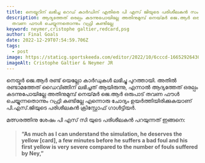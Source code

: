 ```yaml
---
title: നെയ്മറിന് ലഭിച്ച റെഡ് കാർഡിന് എതിരെ പി എസ് ജിയുടെ പരിശീലകൻ സംശയം ഉന്നയിച്ചു
description: ആദ്യത്തേത് ഒരല്പം കടന്നുപോയില്ലേ അതിനുമുമ്പ് നെയ്‌മർ ജെ.ആർ ഒരുപാട്
  തവണ ഫൗൾ ചെയ്യുന്നതൊന്നും റഫ്രി കണ്ടില്ലേ
keyword: neymer,cristophe galtier,redcard,psg
author: Final Goals
date: 2022-12-29T07:54:59.706Z
tags:
  - post
image: https://staticg.sportskeeda.com/editor/2022/10/6cccd-16652926430473-1920.jpg
imageAlt: Cristophe Galtier & Neymer JR
---
```

നെയ്മർ ജെ.ആർ രണ്ട് യെല്ലോ കാർഡുകൾ ലഭിച്ചു പുറത്തായി. അതിൽ രണ്ടാമത്തേത് ഡൈവിങ്ങിന് ലഭിച്ചത് ആയിരുന്നു, എന്നാൽ ആദ്യത്തേത് ഒരല്പം കടന്നുപോയില്ലേ അതിനുമുമ്പ് നെയ്‌മർ ജെ.ആർ ഒരുപാട് തവണ ഫൗൾ ചെയ്യുന്നതൊന്നും റഫ്രി കണ്ടില്ലേ എന്നൊരു ചോദ്യം ഉയർത്തിയിരിക്കുകയാണ് പി.എസ്.ജിയുടെ പരിശീലകൻ ക്രിസ്റ്റോഫ് ഗാൾട്ടിയർ.

മത്സരത്തിനു ശേഷം പി എസ് സി യുടെ പരിശീലകൻ പറയുന്നത് ഇങ്ങനെ:

> #### **“As much as I can understand the simulation, he deserves the yellow \[card], a few minutes before he suffers a bad foul and his first yellow is very severe compared to the number of fouls suffered by Ney,”**